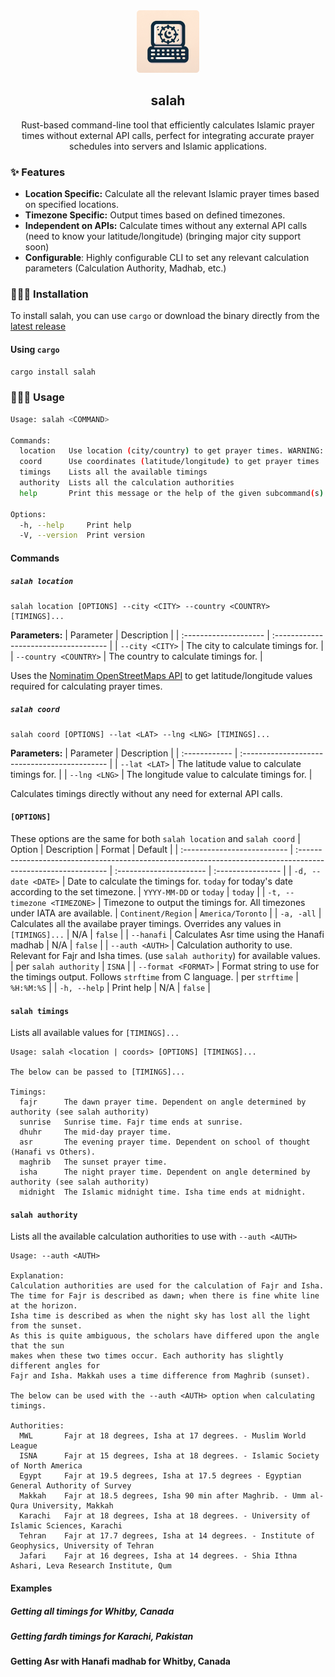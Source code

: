 <div align="center">
  <img src="./images/salah_logo.png?raw=true" width="100" height="100" />
  <h2>salah</h2>
  <p>Rust-based command-line tool that efficiently calculates Islamic prayer times without external API calls, perfect for integrating accurate prayer schedules into servers and Islamic applications.</p>
</div>

### ✨ Features
- **Location Specific:** Calculate all the relevant Islamic prayer times based on specified locations.
- **Timezone Specific:** Output times based on defined timezones.
- **Independent on APIs:** Calculate times without any external API calls (need to know your latitude/longitude) (bringing major city support soon)
- **Configurable**: Highly configurable CLI to set any relevant calculation parameters (Calculation Authority, Madhab, etc.)

### 👨🏾‍💻 Installation
To install salah, you can use `cargo` or download the binary directly from the [latest release](https://github.com/ammar-ahmed22/salah/release)

#### Using `cargo`
```bash
cargo install salah
```

### 🤸🏾‍♂️ Usage
```bash
Usage: salah <COMMAND>

Commands:
  location   Use location (city/country) to get prayer times. WARNING: Uses external API call, network connection required
  coord      Use coordinates (latitude/longitude) to get prayer times
  timings    Lists all the available timings
  authority  Lists all the calculation authorities
  help       Print this message or the help of the given subcommand(s)

Options:
  -h, --help     Print help
  -V, --version  Print version
```
#### Commands
##### `salah location`
```
salah location [OPTIONS] --city <CITY> --country <COUNTRY> [TIMINGS]...
```
**Parameters:**
| Parameter             | Description                           | 
| :-------------------- | :------------------------------------ | 
| `--city <CITY>`       | The city to calculate timings for.    |
| `--country <COUNTRY>` | The country to calculate timings for. |

Uses the [Nominatim OpenStreetMaps API](https://google.ca) to get latitude/longitude values required for calculating prayer times.

##### `salah coord`
```
salah coord [OPTIONS] --lat <LAT> --lng <LNG> [TIMINGS]...
```

**Parameters:**
| Parameter     | Description                                   | 
| :------------ | :-------------------------------------------- | 
| `--lat <LAT>` | The latitude value to calculate timings for.  |
| `--lng <LNG>` | The longitude value to calculate timings for. |

Calculates timings directly without any need for external API calls.

#### `[OPTIONS]`
These options are the same for both `salah location` and `salah coord`
| Option                      | Description                                                                                                   | Format                  | Default           |
| :-------------------------- | :------------------------------------------------------------------------------------------------------------ | :---------------------- | :---------------- |
| `-d, --date <DATE>`         | Date to calculate the timings for. `today` for today's date according to the set timezone.                    | `YYYY-MM-DD` or `today` | `today`           |
| `-t, --timezone <TIMEZONE>` | Timezone to output the timings for. All timezones under IATA are available.                                   | `Continent/Region`      | `America/Toronto` |
| `-a, -all`                  | Calculates all the availabe prayer timings. Overrides any values in `[TIMINGS]...`                            | N/A                     | `false`           |
| `--hanafi`                  | Calculates Asr time using the Hanafi madhab                                                                   | N/A                     | `false`           |
| `--auth <AUTH>`             | Calculation authority to use. Relevant for Fajr and Isha times. (use `salah authority`) for available values. | per `salah authority`   | `ISNA`            |
| `--format <FORMAT>`         | Format string to use for the timings output. Follows `strftime` from C language.                              | per `strftime`          | `%H:%M:%S`        |
| `-h, --help`                | Print help                                                                                                    | N/A                     | `false`           |
                                    
#### `salah timings`
Lists all available values for `[TIMINGS]...`
```
Usage: salah <location | coords> [OPTIONS] [TIMINGS]...

The below can be passed to [TIMINGS]...

Timings:
  fajr      The dawn prayer time. Dependent on angle determined by authority (see salah authority)
  sunrise   Sunrise time. Fajr time ends at sunrise.
  dhuhr     The mid-day prayer time.
  asr       The evening prayer time. Dependent on school of thought (Hanafi vs Others).
  maghrib   The sunset prayer time.
  isha      The night prayer time. Dependent on angle determined by authority (see salah authority)
  midnight  The Islamic midnight time. Isha time ends at midnight.
```

#### `salah authority`
Lists all the available calculation authorities to use with `--auth <AUTH>`
```
Usage: --auth <AUTH>

Explanation:
Calculation authorities are used for the calculation of Fajr and Isha.
The time for Fajr is described as dawn; when there is fine white line at the horizon.
Isha time is described as when the night sky has lost all the light from the sunset.
As this is quite ambiguous, the scholars have differed upon the angle that the sun
makes when these two times occur. Each authority has slightly different angles for
Fajr and Isha. Makkah uses a time difference from Maghrib (sunset).

The below can be used with the --auth <AUTH> option when calculating timings.

Authorities:
  MWL       Fajr at 18 degrees, Isha at 17 degrees. - Muslim World League
  ISNA      Fajr at 15 degrees, Isha at 18 degrees. - Islamic Society of North America
  Egypt     Fajr at 19.5 degrees, Isha at 17.5 degrees - Egyptian General Authority of Survey
  Makkah    Fajr at 18.5 degrees, Isha 90 min after Maghrib. - Umm al-Qura University, Makkah
  Karachi   Fajr at 18 degrees, Isha at 18 degrees. - University of Islamic Sciences, Karachi
  Tehran    Fajr at 17.7 degrees, Isha at 14 degrees. - Institute of Geophysics, University of Tehran
  Jafari    Fajr at 16 degrees, Isha at 14 degrees. - Shia Ithna Ashari, Leva Research Institute, Qum
```

#### Examples
##### Getting all timings for Whitby, Canada

##### Getting fardh timings for Karachi, Pakistan

#### Getting Asr with Hanafi madhab for Whitby, Canada
